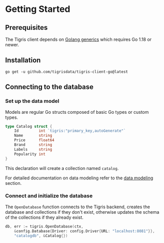 # Getting Started

## Prerequisites

The Tigris client depends on
[Golang generics](https://go.dev/doc/tutorial/generics) which requires Go 1.18
or newer.

## Installation

```shell
go get -u github.com/tigrisdata/tigris-client-go@latest
```

## Connecting to the database

### Set up the data model

Models are regular Go structs composed of basic Go types or custom types.

```go
type Catalog struct {
	Id         int `tigris:"primary_key,autoGenerate"`
	Name       string
	Price      float64
	Brand      string
	Labels     string
	Popularity int
}
```

This declaration will create a collection named `catalog`.

For detailed documentation on data modeling refer to the
[data modeling](datamodel/overview.mdx) section.

### Connect and initialize the database

The `OpenDatabase` function connects to the Tigris backend, creates the
database and collections if they don't exist, otherwise updates the schema of
the collections if they already exist.

```go
db, err := tigris.OpenDatabase(ctx,
	&config.Database{Driver: config.Driver{URL: "localhost:8081"}},
    "catalogdb", &Catalog{})
```
